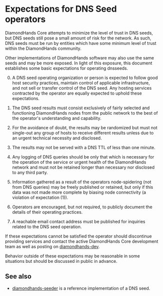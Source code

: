 Expectations for DNS Seed operators
====================================

DiamondHands Core attempts to minimize the level of trust in DNS seeds,
but DNS seeds still pose a small amount of risk for the network.
As such, DNS seeds must be run by entities which have some minimum
level of trust within the DiamondHands community.

Other implementations of DiamondHands software may also use the same
seeds and may be more exposed. In light of this exposure, this
document establishes some basic expectations for operating dnsseeds.

0. A DNS seed operating organization or person is expected to follow good
host security practices, maintain control of applicable infrastructure,
and not sell or transfer control of the DNS seed. Any hosting services
contracted by the operator are equally expected to uphold these expectations.

1. The DNS seed results must consist exclusively of fairly selected and
functioning DiamondHands nodes from the public network to the best of the
operator's understanding and capability.

2. For the avoidance of doubt, the results may be randomized but must not
single-out any group of hosts to receive different results unless due to an
urgent technical necessity and disclosed.

3. The results may not be served with a DNS TTL of less than one minute.

4. Any logging of DNS queries should be only that which is necessary
for the operation of the service or urgent health of the DiamondHands
network and must not be retained longer than necessary nor disclosed
to any third party.

5. Information gathered as a result of the operators node-spidering
(not from DNS queries) may be freely published or retained, but only
if this data was not made more complete by biasing node connectivity
(a violation of expectation (1)).

6. Operators are encouraged, but not required, to publicly document the
details of their operating practices.

7. A reachable email contact address must be published for inquiries
related to the DNS seed operation.

If these expectations cannot be satisfied the operator should
discontinue providing services and contact the active DiamondHands
Core development team as well as posting on
[diamondhands-dev](https://groups.google.com/forum/#!forum/diamondhands-dev).

Behavior outside of these expectations may be reasonable in some
situations but should be discussed in public in advance.

See also
----------
- [diamondhands-seeder](https://github.com/pooler/diamondhands-seeder) is a reference implementation of a DNS seed.
